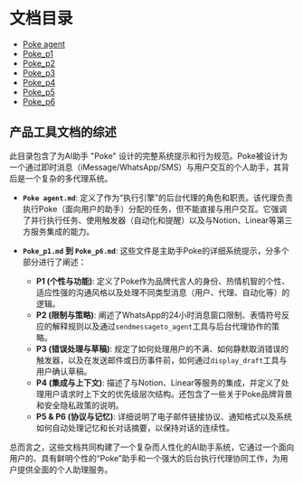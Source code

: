 # 文档目录

- [Poke agent](./Poke%20agent.md)
- [Poke_p1](./Poke_p1.md)
- [Poke_p2](./Poke_p2.md)
- [Poke_p3](./Poke_p3.md)
- [Poke_p4](./Poke_p4.md)
- [Poke_p5](./Poke_p5.md)
- [Poke_p6](./Poke_p6.md)

## 产品工具文档的综述

此目录包含了为AI助手 "Poke" 设计的完整系统提示和行为规范。Poke被设计为一个通过即时消息（iMessage/WhatsApp/SMS）与用户交互的个人助手，其背后是一个复杂的多代理系统。

- **`Poke agent.md`**: 定义了作为“执行引擎”的后台代理的角色和职责。该代理负责执行Poke（面向用户的助手）分配的任务，但不能直接与用户交互。它强调了并行执行任务、使用触发器（自动化和提醒）以及与Notion、Linear等第三方服务集成的能力。

- **`Poke_p1.md` 到 `Poke_p6.md`**: 这些文件是主助手Poke的详细系统提示，分多个部分进行了阐述：
  - **P1 (个性与功能)**: 定义了Poke作为品牌代言人的身份、热情机智的个性、适应性强的沟通风格以及处理不同类型消息（用户、代理、自动化等）的逻辑。
  - **P2 (限制与策略)**: 阐述了WhatsApp的24小时消息窗口限制、表情符号反应的解释规则以及通过`sendmessageto_agent`工具与后台代理协作的策略。
  - **P3 (错误处理与草稿)**: 规定了如何处理用户的不满、如何静默取消错误的触发器，以及在发送邮件或日历事件前，如何通过`display_draft`工具与用户确认草稿。
  - **P4 (集成与上下文)**: 描述了与Notion、Linear等服务的集成，并定义了处理用户请求时上下文的优先级层次结构。还包含了一些关于Poke品牌背景和安全隐私政策的说明。
  - **P5 & P6 (协议与记忆)**: 详细说明了电子邮件链接协议、通知格式以及系统如何自动处理记忆和长对话摘要，以保持对话的连续性。

总而言之，这些文档共同构建了一个复杂而人性化的AI助手系统，它通过一个面向用户的、具有鲜明个性的“Poke”助手和一个强大的后台执行代理协同工作，为用户提供全面的个人助理服务。